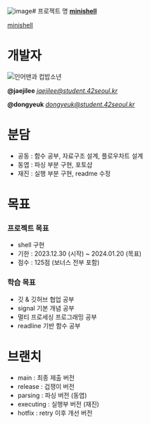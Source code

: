 ![image](https://github.com/yupab3/minishell/assets/39092976/ed53ae73-3fe2-4fbb-b1fa-29a477ecb501)# 프로젝트 명
**<a href="https://cdn.intra.42.fr/pdf/pdf/115374/en.subject.pdf" target="_blank">minishell</a>**


<a href="https://cdn.intra.42.fr/pdf/pdf/115374/en.subject.pdf" target="_parent">minishell</a>
# 개발자
![인어맨과 컵밥소년](https://github.com/yupab3/minishell/assets/100816515/e9788c80-4373-4e0d-b768-458cf6706e20)
  
**@jaejilee** *<jaejilee@student.42seoul.kr>*
  
**@dongyeuk** *<dongyeuk@student.42seoul.kr>*

# 분담
- 공동 : 함수 공부, 자료구조 설계, 플로우차트 설계
- 동엽 : 파싱 부분 구현, 포토샵
- 재진 : 실행 부분 구현, readme 수정

# 목표
### 프로젝트 목표
- shell 구현
- 기한 : 2023.12.30 (시작) ~ 2024.01.20 (목표)
- 점수 : 125점 (보너스 전부 포함)

### 학습 목표
- 깃 & 깃허브 협업 공부
- signal 기본 개념 공부
- 멀티 프로세싱 프로그래밍 공부
- readline 기반 함수 공부

# 브랜치
- main       : 최종 제출 버전
- release    : 겁쟁이 버전
- parsing    : 파싱 버전 (동엽)
- executing  : 실행부 버전 (재진)
- hotfix     : retry 이후 개선 버전
